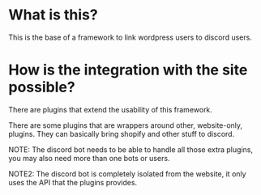 # What is this?
This is the base of a framework to link wordpress users to discord users.


# How is the integration with the site possible?
There are plugins that extend the usability of this framework.

There are some plugins that are wrappers around other, website-only, plugins. They can basically bring shopify and other stuff to discord.

NOTE: The discord bot needs to be able to handle all those extra plugins, you may also need more than one bots or users.


NOTE2: The discord bot is completely isolated from the website, it only uses the API that the plugins provides.